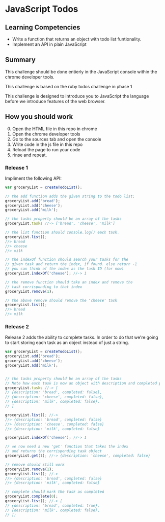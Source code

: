# JavaScript Todos
 
## Learning Competencies 

* Write a function that returns an object with todo list funtionality.
* Implement an API in plain JavaScript

## Summary 

This challenge should be done entierly in the JavaScript console within the chrome developer tools. 

This challenge is based on the ruby todos challenge in phase 1

This challenge is designed to introduce you to JavaScript the language before we introduce features of the web browser.


## How you should work

0. Open the HTML file in this repo in chrome
0. Open the chrome developer tools
0. Go to the sources tab and open the console
0. Write code in the js file in this repo
0. Reload the page to run your code
0. rinse and repeat.


### Release 1

Impliment the following API:

```js
var groceryList = createTodoList();

// the add function adds the given string to the todo list;
groceryList.add('bread');
groceryList.add('cheese');
groceryList.add('milk');

// the tasks property should be an array of the tasks
groceryList.tasks //-> ['bread', 'cheese', 'milk']

// the list function should console.log() each task.
groceryList.list(); 
//> bread
//> cheese
//> milk

// the indexOf function should search your tasks for the
// given task and return the index, if found. else return -1
// you can think of the index as the task ID (for now)
groceryList.indexOf('cheese'); //-> 1

// the remove function should take an index and remove the
// task corrisponding to that index
groceryList.remove(1);

// the above remove should remove the 'cheese' task
groceryList.list();
//> bread
//> milk

```


### Release 2

Release 2 adds the ability to complete tasks. In order to do that we're going to start storing each task as an object instead of just a string.

```js
var groceryList = createTodoList();
groceryList.add('bread');
groceryList.add('cheese');
groceryList.add('milk');


// the tasks property should be an array of the tasks
// Note how each task is now an object with description and completed properties.
groceryList.tasks //-> [
// {description: 'bread', completed: false},
// {description: 'cheese', completed: false},
// {description: 'milk', completed: false},
// ]

groceryList.list(); //-> 
//> {description: 'bread', completed: false} 
//> {description: 'cheese', completed: false}
//> {description: 'milk', completed: false}

groceryList.indexOf('cheese'); //-> 1

// we now need a new 'get' function that takes the index
// and returns the corrisponding task object
groceryList.get(1); //-> {description: 'cheese', completed: false}

// remove should still work
groceryList.remove(1);
groceryList.list(); //->
//> {description: 'bread', completed: false}
//> {description: 'milk', completed: false}

// complete should mark the task as completed
groceryList.complete(0);
groceryList.list(); //-> [
// {description: 'bread', completed: true}, 
// {description: 'milk', completed: false}, 
// ];
```
